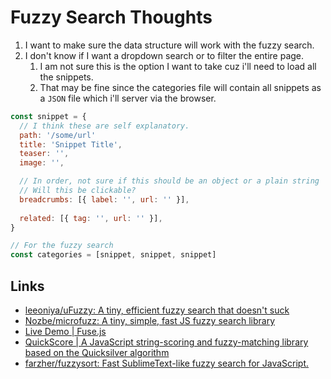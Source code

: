 # Fuzzy Search Thoughts
1. I want to make sure the data structure will work with the fuzzy search.
2. I don't know if I want a dropdown search or to filter the entire page.
   1. I am not sure this is the option I want to take cuz i'll need to load all the snippets.
   2. That may be fine since the categories file will contain all snippets as a `JSON` file which i'll server via the browser.

```js
const snippet = {
  // I think these are self explanatory.
  path: '/some/url'
  title: 'Snippet Title',
  teaser: '',
  image: '',

  // In order, not sure if this should be an object or a plain string
  // Will this be clickable?
  breadcrumbs: [{ label: '', url: '' }],
  
  related: [{ tag: '', url: '' }],
}

// For the fuzzy search
const categories = [snippet, snippet, snippet]
```

## Links
- [leeoniya/uFuzzy: A tiny, efficient fuzzy search that doesn't suck](https://github.com/leeoniya/uFuzzy)
- [Nozbe/microfuzz: A tiny, simple, fast JS fuzzy search library](https://github.com/Nozbe/microfuzz)
- [Live Demo | Fuse.js](https://www.fusejs.io/demo.html)
- [QuickScore | A JavaScript string-scoring and fuzzy-matching library based on the Quicksilver algorithm](https://fwextensions.github.io/quick-score-demo/#demo)
- [farzher/fuzzysort: Fast SublimeText-like fuzzy search for JavaScript.](https://github.com/farzher/fuzzysort)
